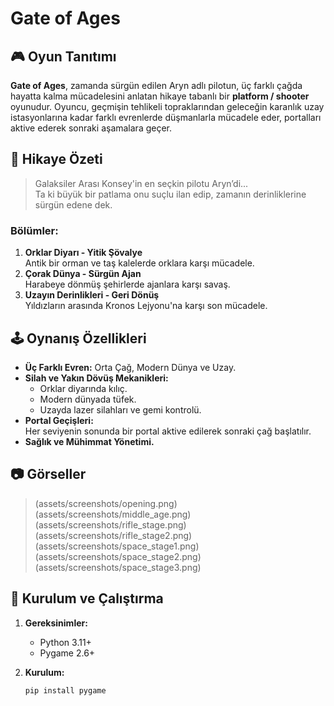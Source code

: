 # Gate of Ages

## 🎮 Oyun Tanıtımı

**Gate of Ages**, zamanda sürgün edilen Aryn adlı pilotun, üç farklı çağda hayatta kalma mücadelesini anlatan hikaye tabanlı bir **platform / shooter** oyunudur. Oyuncu, geçmişin tehlikeli topraklarından geleceğin karanlık uzay istasyonlarına kadar farklı evrenlerde düşmanlarla mücadele eder, portalları aktive ederek sonraki aşamalara geçer.

## 📜 Hikaye Özeti

> Galaksiler Arası Konsey'in en seçkin pilotu Aryn’di...  
> Ta ki büyük bir patlama onu suçlu ilan edip, zamanın derinliklerine sürgün edene dek.

### Bölümler:
1. **Orklar Diyarı - Yitik Şövalye**  
   Antik bir orman ve taş kalelerde orklara karşı mücadele.
2. **Çorak Dünya - Sürgün Ajan**  
   Harabeye dönmüş şehirlerde ajanlara karşı savaş.
3. **Uzayın Derinlikleri - Geri Dönüş**  
   Yıldızların arasında Kronos Lejyonu'na karşı son mücadele.

## 🕹️ Oynanış Özellikleri

- **Üç Farklı Evren:** Orta Çağ, Modern Dünya ve Uzay.
- **Silah ve Yakın Dövüş Mekanikleri:**  
  - Orklar diyarında kılıç.
  - Modern dünyada tüfek.
  - Uzayda lazer silahları ve gemi kontrolü.
- **Portal Geçişleri:**  
  Her seviyenin sonunda bir portal aktive edilerek sonraki çağ başlatılır.
- **Sağlık ve Mühimmat Yönetimi.**

## 📷 Görseller  
> (assets/screenshots/opening.png)  
> (assets/screenshots/middle_age.png)  
> (assets/screenshots/rifle_stage.png)
> (assets/screenshots/rifle_stage2.png)  
> (assets/screenshots/space_stage1.png)
> (assets/screenshots/space_stage2.png)
> (assets/screenshots/space_stage3.png)      

## 🚀 Kurulum ve Çalıştırma

1. **Gereksinimler:**
   - Python 3.11+
   - Pygame 2.6+

2. **Kurulum:**
   ```bash
   pip install pygame
